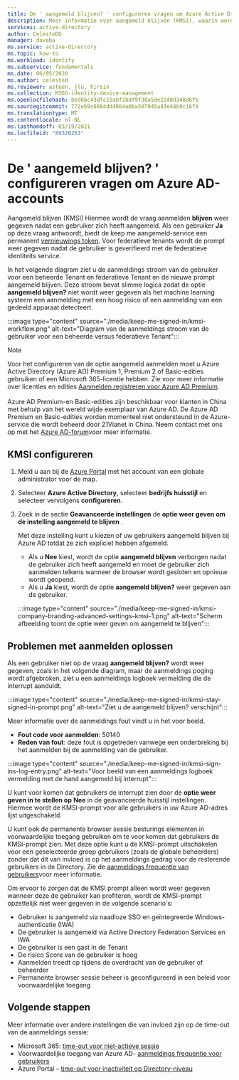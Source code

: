 ```yaml
---
title: De ' aangemeld blijven? ' configureren vragen om Azure Active Directory accounts
description: Meer informatie over aangemeld blijven (KMSI), waarin wordt weer gegeven dat u bent aangemeld? prompt, hoe u deze kunt configureren in de Azure Active Directory-Portal en hoe u aanmeldings problemen kunt oplossen.
services: active-directory
author: CelesteDG
manager: daveba
ms.service: active-directory
ms.topic: how-to
ms.workload: identity
ms.subservice: fundamentals
ms.date: 06/05/2020
ms.author: celested
ms.reviewer: asteen, jlu, hirsin
ms.collection: M365-identity-device-management
ms.openlocfilehash: bed6bc43dfc15abf2bdf9f38a5de2240d348d6fb
ms.sourcegitcommit: 772eb9c6684dd4864e0ba507945a83e48b8c16f0
ms.translationtype: MT
ms.contentlocale: nl-NL
ms.lasthandoff: 03/19/2021
ms.locfileid: "89320253"
---
```

# <a name="configure-the-stay-signed-in-prompt-for-azure-ad-accounts"></a>De ' aangemeld blijven? ' configureren vragen om Azure AD-accounts

Aangemeld blijven (KMSI) Hiermee wordt de vraag aanmelden **blijven** weer gegeven nadat een gebruiker zich heeft aangemeld. Als een gebruiker **Ja** op deze vraag antwoordt, biedt de keep me aangemeld-service een permanent [vernieuwings token](../develop/developer-glossary.md#refresh-token). Voor federatieve tenants wordt de prompt weer gegeven nadat de gebruiker is geverifieerd met de federatieve identiteits service.

In het volgende diagram ziet u de aanmeldings stroom van de gebruiker voor een beheerde Tenant en federatieve Tenant en de nieuwe prompt aangemeld blijven. Deze stroom bevat slimme logica zodat de optie **aangemeld blijven?** niet wordt weer gegeven als het machine learning systeem een aanmelding met een hoog risico of een aanmelding van een gedeeld apparaat detecteert.

:::image type="content" source="./media/keep-me-signed-in/kmsi-workflow.png" alt-text="Diagram van de aanmeldings stroom van de gebruiker voor een beheerde versus federatieve Tenant":::

> [!NOTE]
> Voor het configureren van de optie aangemeld aanmelden moet u Azure Active Directory (Azure AD) Premium 1, Premium 2 of Basic-edities gebruiken of een Microsoft 365-licentie hebben. Zie voor meer informatie over licenties en edities [Aanmelden registreren voor Azure AD Premium](active-directory-get-started-premium.md).<br><br>Azure AD Premium-en Basic-edities zijn beschikbaar voor klanten in China met behulp van het wereld wijde exemplaar van Azure AD. De Azure AD Premium en Basic-edities worden momenteel niet ondersteund in de Azure-service die wordt beheerd door 21Vianet in China. Neem contact met ons op met het [Azure AD-forum](https://feedback.azure.com/forums/169401-azure-active-directory/)voor meer informatie.

## <a name="configure-kmsi"></a>KMSI configureren

1. Meld u aan bij de [Azure Portal](https://portal.azure.com/) met het account van een globale administrator voor de map.
1. Selecteer **Azure Active Directory**, selecteer **bedrijfs huisstijl** en selecteer vervolgens **configureren**.
1. Zoek in de sectie **Geavanceerde instellingen** de **optie weer geven om de instelling aangemeld te blijven** .

   Met deze instelling kunt u kiezen of uw gebruikers aangemeld blijven bij Azure AD totdat ze zich expliciet hebben afgemeld.
   * Als u **Nee** kiest, wordt de optie **aangemeld blijven** verborgen nadat de gebruiker zich heeft aangemeld en moet de gebruiker zich aanmelden telkens wanneer de browser wordt gesloten en opnieuw wordt geopend.
   * Als u **Ja** kiest, wordt de optie **aangemeld blijven?** weer gegeven aan de gebruiker.

    :::image type="content" source="./media/keep-me-signed-in/kmsi-company-branding-advanced-settings-kmsi-1.png" alt-text="Scherm afbeelding toont de optie weer geven om aangemeld te blijven":::

## <a name="troubleshoot-sign-in-issues"></a>Problemen met aanmelden oplossen

Als een gebruiker niet op de vraag **aangemeld blijven?** wordt weer gegeven, zoals in het volgende diagram, maar de aanmeldings poging wordt afgebroken, ziet u een aanmeldings logboek vermelding die de interrupt aanduidt.

:::image type="content" source="./media/keep-me-signed-in/kmsi-stay-signed-in-prompt.png" alt-text="Ziet u de aangemeld blijven? verschijnt":::

Meer informatie over de aanmeldings fout vindt u in het voor beeld.

* **Fout code voor aanmelden**: 50140
* **Reden van fout**: deze fout is opgetreden vanwege een onderbreking bij het aanmelden bij de aanmelding van de gebruiker.

:::image type="content" source="./media/keep-me-signed-in/kmsi-sign-ins-log-entry.png" alt-text="Voor beeld van een aanmeldings logboek vermelding met de hand aangemeld bij interrupt":::

U kunt voor komen dat gebruikers de interrupt zien door de **optie weer geven in te stellen op** **Nee** in de geavanceerde huisstijl instellingen. Hiermee wordt de KMSI-prompt voor alle gebruikers in uw Azure AD-adres lijst uitgeschakeld.

U kunt ook de permanente browser sessie besturings elementen in voorwaardelijke toegang gebruiken om te voor komen dat gebruikers de KMSI-prompt zien. Met deze optie kunt u de KMSI-prompt uitschakelen voor een geselecteerde groep gebruikers (zoals de globale beheerders) zonder dat dit van invloed is op het aanmeldings gedrag voor de resterende gebruikers in de Directory. Zie de [aanmeldings frequentie van gebruikers](../conditional-access/howto-conditional-access-session-lifetime.md)voor meer informatie. 

Om ervoor te zorgen dat de KMSI prompt alleen wordt weer gegeven wanneer deze de gebruiker kan profiteren, wordt de KMSI-prompt opzettelijk niet weer gegeven in de volgende scenario's:

* Gebruiker is aangemeld via naadloze SSO en geïntegreerde Windows-authenticatie (IWA)
* De gebruiker is aangemeld via Active Directory Federation Services en IWA
* De gebruiker is een gast in de Tenant
* De risico Score van de gebruiker is hoog
* Aanmelden treedt op tijdens de overdracht van de gebruiker of beheerder
* Permanente browser sessie beheer is geconfigureerd in een beleid voor voorwaardelijke toegang

## <a name="next-steps"></a>Volgende stappen

Meer informatie over andere instellingen die van invloed zijn op de time-out van de aanmeldings sessie:

* Microsoft 365: [time-out voor niet-actieve sessie](/sharepoint/sign-out-inactive-users)
* Voorwaardelijke toegang van Azure AD- [aanmeldings frequentie voor gebruikers](../conditional-access/howto-conditional-access-session-lifetime.md)
* Azure Portal – [time-out voor inactiviteit op Directory-niveau](../../azure-portal/set-preferences.md#change-the-directory-timeout-setting-admin)